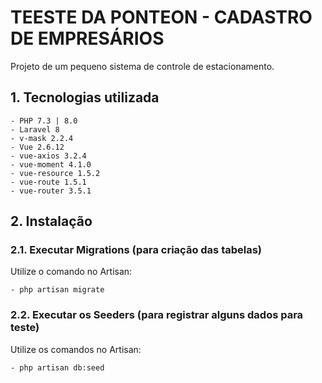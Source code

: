 # TEESTE DA PONTEON - CADASTRO DE EMPRESÁRIOS

Projeto de um pequeno sistema de controle de estacionamento.

## 1. Tecnologias utilizada

	- PHP 7.3 | 8.0
	- Laravel 8
	- v-mask 2.2.4
    - Vue 2.6.12
    - vue-axios 3.2.4
    - vue-moment 4.1.0
    - vue-resource 1.5.2
    - vue-route 1.5.1
    - vue-router 3.5.1

## 2. Instalação

### 2.1. Executar Migrations (para criação das tabelas)

Utilize o comando no Artisan:

	- php artisan migrate

### 2.2. Executar os Seeders (para registrar alguns dados para teste)

Utilize os comandos no Artisan:

	- php artisan db:seed
